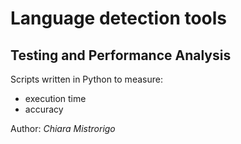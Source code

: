 # Language detection tools
## Testing and Performance Analysis

Scripts written in Python to measure:
- execution time
- accuracy

Author: *Chiara Mistrorigo*
